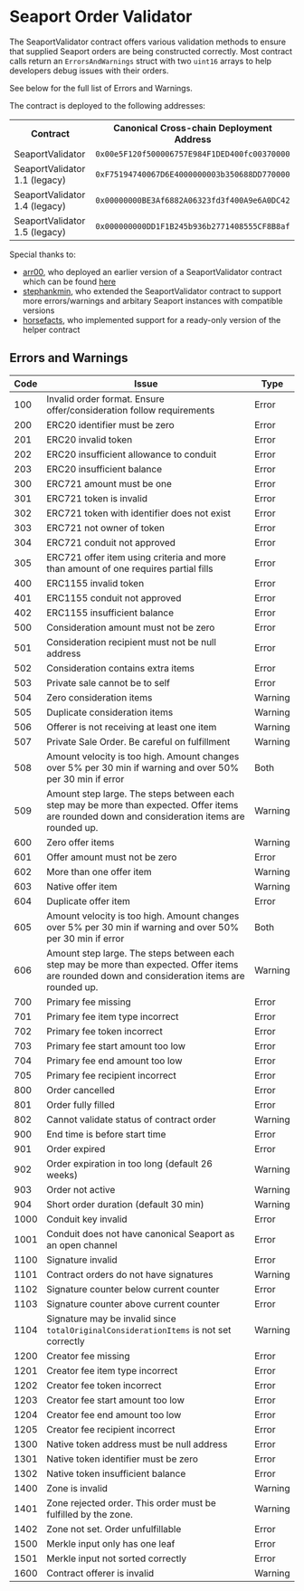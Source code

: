 # Seaport Order Validator

The SeaportValidator contract offers various validation methods to ensure that supplied Seaport orders are being constructed correctly. Most contract calls return an `ErrorsAndWarnings` struct with two `uint16` arrays to help developers debug issues with their orders.

See below for the full list of Errors and Warnings.

The contract is deployed to the following addresses:

<table>
<tr>
<th>Contract</th>
<th>Canonical Cross-chain Deployment Address</th>
</tr>
<td>SeaportValidator</td>
<td><code>0x00e5F120f500006757E984F1DED400fc00370000</code></td>
</tr>
<tr>
<td>SeaportValidator 1.1 (legacy)</td>
<td><code>0xF75194740067D6E4000000003b350688DD770000</code></td>
</tr>
<tr>
<td>SeaportValidator 1.4 (legacy)</td>
<td><code>0x00000000BE3Af6882A06323fd3f400A9e6A0DC42</code></td>
</tr>
<td>SeaportValidator 1.5 (legacy)</td>
<td><code>0x000000000DD1F1B245b936b2771408555CF8B8af</code></td>
</tr>
</table>

Special thanks to:
- [arr00](https://github.com/arr00), who deployed an earlier version of a SeaportValidator contract which can be found [here](https://etherscan.io/address/0xF75194740067D6E4000000003b350688DD770000#code)
- [stephankmin](https://github.com/stephankmin), who extended the SeaportValidator contract to support more errors/warnings and arbitary Seaport instances with compatible versions
- [horsefacts](https://github.com/horsefacts), who implemented support for a ready-only version of the helper contract

## Errors and Warnings
| Code | Issue | Type
| - | ----------- | - |
| 100 | Invalid order format. Ensure offer/consideration follow requirements | Error |
| 200 | ERC20 identifier must be zero | Error |
| 201 | ERC20 invalid token | Error |
| 202 | ERC20 insufficient allowance to conduit | Error |
| 203 | ERC20 insufficient balance | Error |
| 300 | ERC721 amount must be one | Error |
| 301 | ERC721 token is invalid | Error |
| 302 | ERC721 token with identifier does not exist | Error |
| 303 | ERC721 not owner of token | Error |
| 304 | ERC721 conduit not approved | Error |
| 305 | ERC721 offer item using criteria and more than amount of one requires partial fills | Error |
| 400 | ERC1155 invalid token | Error |
| 401 | ERC1155 conduit not approved | Error |
| 402 | ERC1155 insufficient balance | Error |
| 500 | Consideration amount must not be zero | Error |
| 501 | Consideration recipient must not be null address | Error |
| 502 | Consideration contains extra items | Error |
| 503 | Private sale cannot be to self | Error |
| 504 | Zero consideration items | Warning |
| 505 | Duplicate consideration items | Warning |
| 506 | Offerer is not receiving at least one item | Warning |
| 507 | Private Sale Order. Be careful on fulfillment | Warning |
| 508 | Amount velocity is too high. Amount changes over 5% per 30 min if warning and over 50% per 30 min if error | Both |
| 509 | Amount step large. The steps between each step may be more than expected. Offer items are rounded down and consideration items are rounded up. | Warning |
| 600 | Zero offer items | Warning |
| 601 | Offer amount must not be zero | Error |
| 602 | More than one offer item | Warning |
| 603 | Native offer item | Warning |
| 604 | Duplicate offer item | Error |
| 605 | Amount velocity is too high. Amount changes over 5% per 30 min if warning and over 50% per 30 min if error | Both |
| 606 | Amount step large. The steps between each step may be more than expected. Offer items are rounded down and consideration items are rounded up. | Warning |
| 700 | Primary fee missing | Error |
| 701 | Primary fee item type incorrect | Error |
| 702 | Primary fee token incorrect | Error |
| 703 | Primary fee start amount too low | Error |
| 704 | Primary fee end amount too low | Error |
| 705 | Primary fee recipient incorrect | Error |
| 800 | Order cancelled | Error |
| 801 | Order fully filled | Error |
| 802 | Cannot validate status of contract order | Warning |
| 900 | End time is before start time | Error |
| 901 | Order expired | Error |
| 902 | Order expiration in too long (default 26 weeks) | Warning |
| 903 | Order not active | Warning |
| 904 | Short order duration (default 30 min) | Warning |
| 1000 | Conduit key invalid | Error |
| 1001 | Conduit does not have canonical Seaport as an open channel | Error |
| 1100 | Signature invalid | Error |
| 1101 | Contract orders do not have signatures | Warning |
| 1102 | Signature counter below current counter | Error |
| 1103 | Signature counter above current counter | Error |
| 1104 | Signature may be invalid since `totalOriginalConsiderationItems` is not set correctly | Warning |
| 1200 | Creator fee missing | Error |
| 1201 | Creator fee item type incorrect | Error |
| 1202 | Creator fee token incorrect | Error |
| 1203 | Creator fee start amount too low | Error |
| 1204 | Creator fee end amount too low | Error |
| 1205 | Creator fee recipient incorrect | Error |
| 1300 | Native token address must be null address | Error |
| 1301 | Native token identifier must be zero | Error |
| 1302 | Native token insufficient balance | Error |
| 1400 | Zone is invalid | Warning |
| 1401 | Zone rejected order. This order must be fulfilled by the zone. | Warning |
| 1402 | Zone not set. Order unfulfillable | Error |
| 1500 | Merkle input only has one leaf | Error |
| 1501 | Merkle input not sorted correctly | Error |
| 1600 | Contract offerer is invalid | Warning |
